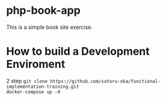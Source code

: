 # php-book-app
This is a simple book site exercise.
# How to build a Development Enviroment
2 step
`git clone https://github.com/satoru-oka/functional-implementation-training.git`<br>
`docker-compose up -d`
